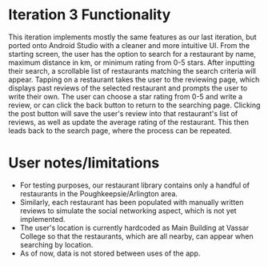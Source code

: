 # Iteration 3 Functionality
This iteration implements mostly the same features as our last iteration, but ported onto Android Studio 
with a cleaner and more intuitive UI. From the starting screen, the user has the option to search for
a restaurant by name, maximum distance in km, or minimum rating from 0-5 stars. After inputting
their search, a scrollable list of restaurants matching the search criteria will appear. Tapping on
a restaurant takes the user to the reviewing page, which displays past reviews of the selected restaurant
and prompts the user to write their own. The user can choose a star rating from 0-5 and write a review, or
can click the back button to return to the searching page. Clicking the post button will save the user's
review into that restaurant's list of reviews, as well as update the average rating of the restaurant.
This then leads back to the search page, where the process can be repeated.

# User notes/limitations
* For testing purposes, our restaurant library contains only a handful of restaurants in the 
Poughkeepsie/Arlington area.
* Similarly, each restaurant has been populated with manually written reviews to simulate the social
networking aspect, which is not yet implemented.
* The user's location is currently hardcoded as Main Building at Vassar College so that the restaurants, 
which are all nearby, can appear when searching by location.
* As of now, data is not stored between uses of the app.